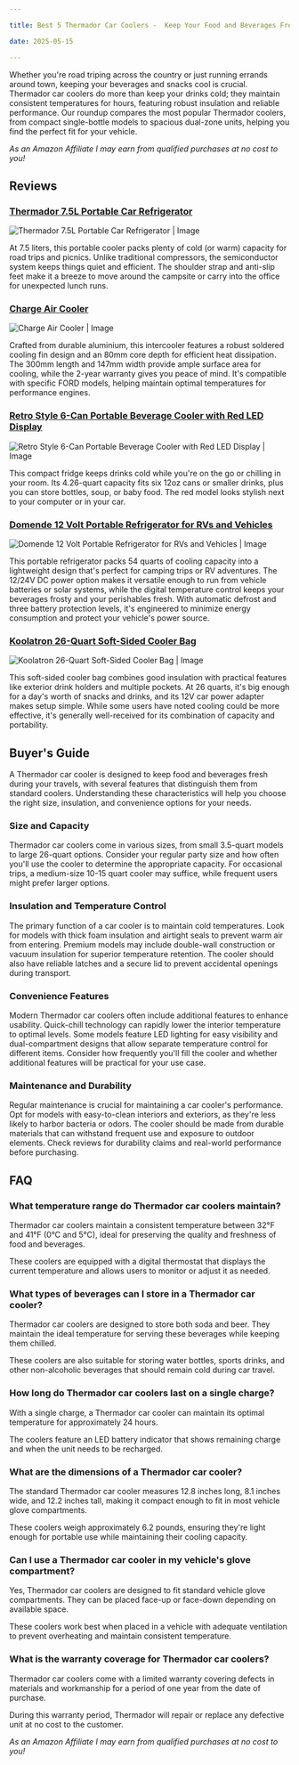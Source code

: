 ```yaml
---

title: Best 5 Thermador Car Coolers -  Keep Your Food and Beverages Fresh

date: 2025-05-15

---
```


Whether you're road triping across the country or just running errands around town, keeping your beverages and snacks cool is crucial. Thermador car coolers do more than keep your drinks cold; they maintain consistent temperatures for hours, featuring robust insulation and reliable performance. Our roundup compares the most popular Thermador coolers, from compact single-bottle models to spacious dual-zone units, helping you find the perfect fit for your vehicle. 

*As an Amazon Affiliate I may earn from qualified purchases at no cost to you!*


## Reviews


### [Thermador 7.5L Portable Car Refrigerator](https://serp.ly/@bar/amazon/Thermador+Car+Coolers?utm\_term=thermador-7-5l-portable-car-refrigerator)

![Thermador 7.5L Portable Car Refrigerator | Image](https://encrypted-tbn0.gstatic.com/shopping?q=tbn:ANd9GcTAPAyjnCBFQzJM6qFjJ5NGnl96BJ5Q7TWhH5D8rDAM46UOFwc&usqp=CAY)

At 7.5 liters, this portable cooler packs plenty of cold (or warm) capacity for road trips and picnics. Unlike traditional compressors, the semiconductor system keeps things quiet and efficient. The shoulder strap and anti-slip feet make it a breeze to move around the campsite or carry into the office for unexpected lunch runs. 


### [Charge Air Cooler](https://serp.ly/@bar/amazon/Thermador+Car+Coolers?utm\_term=charge-air-cooler)

![Charge Air Cooler | Image](https://encrypted-tbn2.gstatic.com/shopping?q=tbn:ANd9GcSp8VjjHWKh1Yx3temhxsDYxKc3SWTGHKoip3IFXACcs4MfsQ0m22bQ3kPYlaGNnlqn\_yDn-UJf6ejZ5P6GHHtK7NXlsVAn&usqp=CAY)

Crafted from durable aluminium, this intercooler features a robust soldered cooling fin design and an 80mm core depth for efficient heat dissipation. The 300mm length and 147mm width provide ample surface area for cooling, while the 2-year warranty gives you peace of mind. It's compatible with specific FORD models, helping maintain optimal temperatures for performance engines. 


### [Retro Style 6-Can Portable Beverage Cooler with Red LED Display](https://serp.ly/@bar/amazon/Thermador+Car+Coolers?utm\_term=retro-style-6-can-portable-beverage-cooler-with-red-led-display)

![Retro Style 6-Can Portable Beverage Cooler with Red LED Display | Image](https://encrypted-tbn1.gstatic.com/shopping?q=tbn:ANd9GcQ82hcTz2FKyIOILBEhaDe3MsihtB1DjDS-hjBACvbXEoEPR7C-vg6a3rLnMWpf5Qpp9TedwMiXTshz8LAr0QUqNRZbb8gP&usqp=CAY)

This compact fridge keeps drinks cold while you're on the go or chilling in your room. Its 4.26-quart capacity fits six 12oz cans or smaller drinks, plus you can store bottles, soup, or baby food. The red model looks stylish next to your computer or in your car. 


### [Domende 12 Volt Portable Refrigerator for RVs and Vehicles](https://serp.ly/@bar/amazon/Thermador+Car+Coolers?utm\_term=domende-12-volt-portable-refrigerator-for-rvs-and-vehicles)

![Domende 12 Volt Portable Refrigerator for RVs and Vehicles | Image](https://encrypted-tbn0.gstatic.com/shopping?q=tbn:ANd9GcQ2GjJojLdDY7DAZusrMsI3difRZo6xXyFBP3YmvaV2blS-DqTQuKCyEIBqF8GvKiNeRTSJLGxX7ITMQJfN6gHCDetra98Deg&usqp=CAY)

This portable refrigerator packs 54 quarts of cooling capacity into a lightweight design that's perfect for camping trips or RV adventures. The 12/24V DC power option makes it versatile enough to run from vehicle batteries or solar systems, while the digital temperature control keeps your beverages frosty and your perishables fresh. With automatic defrost and three battery protection levels, it's engineered to minimize energy consumption and protect your vehicle's power source. 


### [Koolatron 26-Quart Soft-Sided Cooler Bag](https://serp.ly/@bar/amazon/Thermador+Car+Coolers?utm\_term=koolatron-26-quart-soft-sided-cooler-bag)

![Koolatron 26-Quart Soft-Sided Cooler Bag | Image](https://encrypted-tbn3.gstatic.com/shopping?q=tbn:ANd9GcTC9XB3Kb82t-mKMZ34PuisYmnVVJcnGSAEnokGZsgEOk0LKixhkZdChr4H9YbKcABmo6-Hwvkt2TF8-WROK2\_sTSp5gNoI&usqp=CAY)

This soft-sided cooler bag combines good insulation with practical features like exterior drink holders and multiple pockets. At 26 quarts, it's big enough for a day's worth of snacks and drinks, and its 12V car power adapter makes setup simple. While some users have noted cooling could be more effective, it's generally well-received for its combination of capacity and portability. 


## Buyer's Guide

A Thermador car cooler is designed to keep food and beverages fresh during your travels, with several features that distinguish them from standard coolers. Understanding these characteristics will help you choose the right size, insulation, and convenience options for your needs. 


### Size and Capacity

Thermador car coolers come in various sizes, from small 3.5-quart models to large 26-quart options. Consider your regular party size and how often you'll use the cooler to determine the appropriate capacity. For occasional trips, a medium-size 10-15 quart cooler may suffice, while frequent users might prefer larger options. 


### Insulation and Temperature Control

The primary function of a car cooler is to maintain cold temperatures. Look for models with thick foam insulation and airtight seals to prevent warm air from entering. Premium models may include double-wall construction or vacuum insulation for superior temperature retention. The cooler should also have reliable latches and a secure lid to prevent accidental openings during transport. 


### Convenience Features

Modern Thermador car coolers often include additional features to enhance usability. Quick-chill technology can rapidly lower the interior temperature to optimal levels. Some models feature LED lighting for easy visibility and dual-compartment designs that allow separate temperature control for different items. Consider how frequently you'll fill the cooler and whether additional features will be practical for your use case. 


### Maintenance and Durability

Regular maintenance is crucial for maintaining a car cooler's performance. Opt for models with easy-to-clean interiors and exteriors, as they're less likely to harbor bacteria or odors. The cooler should be made from durable materials that can withstand frequent use and exposure to outdoor elements. Check reviews for durability claims and real-world performance before purchasing. 


## FAQ


### What temperature range do Thermador car coolers maintain?

Thermador car coolers maintain a consistent temperature between 32°F and 41°F (0°C and 5°C), ideal for preserving the quality and freshness of food and beverages. 

These coolers are equipped with a digital thermostat that displays the current temperature and allows users to monitor or adjust it as needed. 


### What types of beverages can I store in a Thermador car cooler?

Thermador car coolers are designed to store both soda and beer. They maintain the ideal temperature for serving these beverages while keeping them chilled. 

These coolers are also suitable for storing water bottles, sports drinks, and other non-alcoholic beverages that should remain cold during car travel. 


### How long do Thermador car coolers last on a single charge?

With a single charge, a Thermador car cooler can maintain its optimal temperature for approximately 24 hours. 

The coolers feature an LED battery indicator that shows remaining charge and when the unit needs to be recharged. 


### What are the dimensions of a Thermador car cooler?

The standard Thermador car cooler measures 12.8 inches long, 8.1 inches wide, and 12.2 inches tall, making it compact enough to fit in most vehicle glove compartments. 

These coolers weigh approximately 6.2 pounds, ensuring they're light enough for portable use while maintaining their cooling capacity. 


### Can I use a Thermador car cooler in my vehicle's glove compartment?

Yes, Thermador car coolers are designed to fit standard vehicle glove compartments. They can be placed face-up or face-down depending on available space. 

These coolers work best when placed in a vehicle with adequate ventilation to prevent overheating and maintain consistent temperature. 


### What is the warranty coverage for Thermador car coolers?

Thermador car coolers come with a limited warranty covering defects in materials and workmanship for a period of one year from the date of purchase. 

During this warranty period, Thermador will repair or replace any defective unit at no cost to the customer. 

*As an Amazon Affiliate I may earn from qualified purchases at no cost to you!*